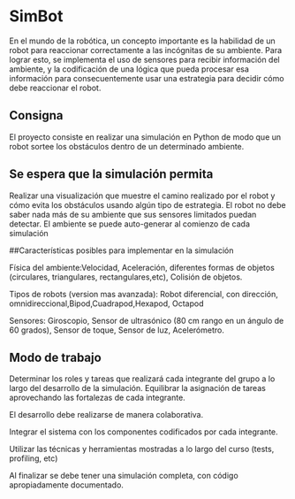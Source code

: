 # SimBot
En el mundo de la robótica, un concepto importante es la habilidad de un robot para reaccionar correctamente a las incógnitas de su ambiente. 
Para lograr esto, se implementa el uso de sensores para recibir información del ambiente, y la codificación  de una lógica que pueda procesar esa información para consecuentemente usar una estrategia para decidir cómo debe reaccionar el robot.

## Consigna
 
El proyecto consiste en realizar una simulación en Python de modo que un robot sortee los obstáculos dentro de un determinado ambiente.

## Se espera que la simulación permita

Realizar una visualización que muestre el camino realizado por el robot y cómo evita los obstáculos usando algún tipo de estrategia.
El robot no debe saber nada más de su ambiente que sus sensores limitados puedan detectar. El ambiente se puede auto-generar al comienzo de cada simulación

##Características posibles para implementar en la simulación

Física del ambiente:Velocidad, Aceleración, diferentes formas de objetos (circulares, triangulares, rectangulares,etc), Colisión de objetos.

Tipos de robots (version mas avanzada):
Robot diferencial, con dirección, omnidireccional,Bipod,Cuadrapod,Hexapod, Octapod

Sensores: Giroscopio, Sensor de ultrasónico (80 cm rango en un ángulo de 60 grados), Sensor de toque, Sensor de luz, Acelerómetro.

## Modo de trabajo

Determinar los roles y tareas que realizará cada integrante del grupo a lo largo del desarrollo de la simulación. Equilibrar la asignación de tareas aprovechando las fortalezas de cada integrante.

El desarrollo debe realizarse de manera colaborativa. 

Integrar el sistema con los componentes codificados por cada integrante.

Utilizar las técnicas y herramientas mostradas a lo largo del curso (tests, profiling, etc)

Al finalizar se debe tener una simulación completa, con código apropiadamente documentado. 


